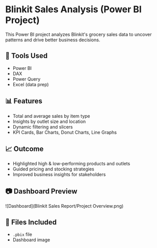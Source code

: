# Blinkit Sales Analysis (Power BI Project)

This Power BI project analyzes Blinkit's grocery sales data to uncover patterns and drive better business decisions.

## 🔧 Tools Used
- Power BI
- DAX
- Power Query
- Excel (data prep)

## 📊 Features
- Total and average sales by item type
- Insights by outlet size and location
- Dynamic filtering and slicers
- KPI Cards, Bar Charts, Donut Charts, Line Graphs

## 📈 Outcome
- Highlighted high & low-performing products and outlets
- Guided pricing and stocking strategies
- Improved business insights for stakeholders

## 📷 Dashboard Preview
![Dashboard](Blinkit Sales Report/Project Overview.png)

## 📂 Files Included
- `.pbix` file
- Dashboard image

